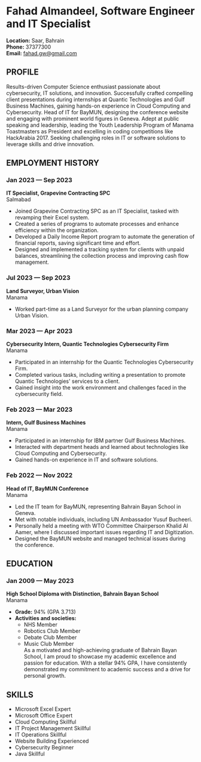 # Fahad Almandeel, Software Engineer and IT Specialist
**Location:** Saar, Bahrain  
**Phone:** 37377300  
**Email:** fahad.gw@gmail.com  

## PROFILE
Results-driven Computer Science enthusiast passionate about cybersecurity, IT solutions, and innovation. Successfully crafted compelling client presentations during internships at Quantic Technologies and Gulf Business Machines, gaining hands-on experience in Cloud Computing and Cybersecurity. Head of IT for BayMUN, designing the conference website and engaging with prominent world figures in Geneva. Adept at public speaking and leadership, leading the Youth Leadership Program of Manama Toastmasters as President and excelling in coding competitions like HackArabia 2017. Seeking challenging roles in IT or software solutions to leverage skills and drive innovation.  

## EMPLOYMENT HISTORY
### Jan 2023 — Sep 2023  
**IT Specialist, Grapevine Contracting SPC**  
Salmabad  
- Joined Grapevine Contracting SPC as an IT Specialist, tasked with revamping their Excel system.  
- Created a series of programs to automate processes and enhance efficiency within the organization.  
- Developed a Daily Income Report program to automate the generation of financial reports, saving significant time and effort.  
- Designed and implemented a tracking system for clients with unpaid balances, streamlining the collection process and improving cash flow management.  

### Jul 2023 — Sep 2023  
**Land Surveyor, Urban Vision**  
Manama  
- Worked part-time as a Land Surveyor for the urban planning company Urban Vision.  

### Mar 2023 — Apr 2023  
**Cybersecurity Intern, Quantic Technologies Cybersecurity Firm**  
Manama  
- Participated in an internship for the Quantic Technologies Cybersecurity Firm.  
- Completed various tasks, including writing a presentation to promote Quantic Technologies' services to a client.  
- Gained insight into the work environment and challenges faced in the cybersecurity field.  

### Feb 2023 — Mar 2023  
**Intern, Gulf Business Machines**  
Manama  
- Participated in an internship for IBM partner Gulf Business Machines.  
- Interacted with department heads and learned about technologies like Cloud Computing and Cybersecurity.  
- Gained hands-on experience in IT and software solutions.  

### Feb 2022 — Nov 2022  
**Head of IT, BayMUN Conference**  
Manama  
- Led the IT team for BayMUN, representing Bahrain Bayan School in Geneva.  
- Met with notable individuals, including UN Ambassador Yusuf Bucheeri.  
- Personally held a meeting with WTO Committee Chairperson Khalid Al Aamer, where I discussed important issues regarding IT and Digitization.  
- Designed the BayMUN website and managed technical issues during the conference.  

## EDUCATION  
### Jan 2009 — May 2023  
**High School Diploma with Distinction, Bahrain Bayan School**  
Manama  
- **Grade:** 94% (GPA 3.713)  
- **Activities and societies:**  
  - NHS Member  
  - Robotics Club Member  
  - Debate Club Member  
  - Music Club Member  
As a motivated and high-achieving graduate of Bahrain Bayan School, I am proud to showcase my academic excellence and passion for education. With a stellar 94% GPA, I have consistently demonstrated my commitment to academic success and a drive for personal growth.  

## SKILLS  
- Microsoft Excel Expert  
- Microsoft Office Expert  
- Cloud Computing Skillful  
- IT Project Management Skillful  
- IT Operations Skillful  
- Website Building Experienced  
- Cybersecurity Beginner  
- Java Skillful  
